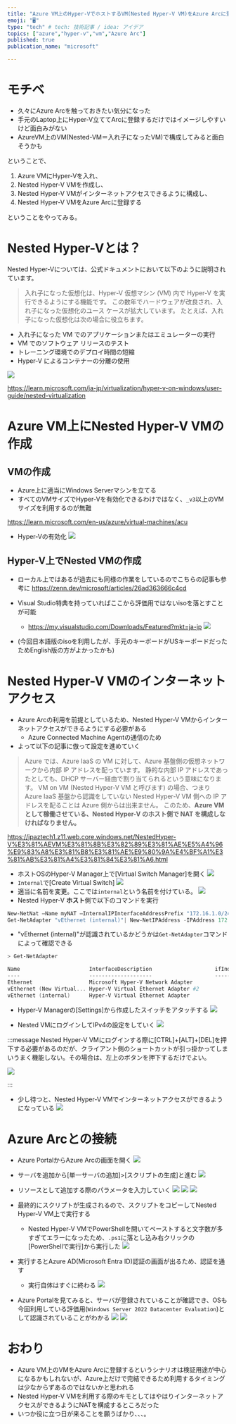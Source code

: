 ```yaml
---
title: "Azure VM上のHyper-VでホストするVM(Nested Hyper-V VM)をAzure Arcに登録してみる"
emoji: "🖥️"
type: "tech" # tech: 技術記事 / idea: アイデア
topics: ["azure","hyper-v","vm","Azure Arc"]
published: true
publication_name: "microsoft"

---
```

# モチベ
- 久々にAzure Arcを触っておきたい気分になった
- 手元のLaptop上にHyper-V立ててArcに登録するだけではイメージしやすいけど面白みがない
- AzureVM上のVM(Nested-VM＝入れ子になったVM)で構成してみると面白そうかも

ということで、

1. Azure VMにHyper-Vを入れ、
2. Nested Hyper-V VMを作成し、
3. Nested Hyper-V VMがインターネットアクセスできるように構成し、
4. Nested Hyper-V VMをAzure Arcに登録する

ということをやってみる。

# Nested Hyper-Vとは？
Nested Hyper-Vについては、公式ドキュメントにおいて以下のように説明されています。
> 入れ子になった仮想化は、Hyper-V 仮想マシン (VM) 内で Hyper-V を実行できるようにする機能です。 この数年でハードウェアが改良され、入れ子になった仮想化のユース ケースが拡大しています。 たとえば、入れ子になった仮想化は次の場合に役立ちます。
- 入れ子になった VM でのアプリケーションまたはエミュレーターの実行
- VM でのソフトウェア リリースのテスト
- トレーニング環境でのデプロイ時間の短縮
- Hyper-V によるコンテナーの分離の使用

![](/images/20230822-nestedvmarc/hvnesting.png)

https://learn.microsoft.com/ja-jp/virtualization/hyper-v-on-windows/user-guide/nested-virtualization

# Azure VM上にNested Hyper-V VMの作成
## VMの作成
- Azure上に適当にWindows Serverマシンを立てる
- すべてのVMサイズでHyper-Vを有効化できるわけではなく、`_v3`以上のVMサイズを利用するのが無難

https://learn.microsoft.com/en-us/azure/virtual-machines/acu

- Hyper-Vの有効化
![](/images/20230822-nestedvmarc/01.png)

## Hyper-V上でNested VMの作成
- ローカル上ではあるが過去にも同様の作業をしているのでこちらの記事も参考に
https://zenn.dev/microsoft/articles/26ad363666c4cd

- Visual Studio特典を持っていればここから評価用ではないisoを落とすことが可能
    - https://my.visualstudio.com/Downloads/Featured?mkt=ja-jp
![](/images/20230822-nestedvmarc/02.png)

- (今回日本語版のisoを利用したが、手元のキーボードがUSキーボードだったためEnglish版の方がよかったかも)

# Nested Hyper-V VMのインターネットアクセス
- Azure Arcの利用を前提としているため、Nested Hyper-V VMからインターネットアクセスができるようにする必要がある
    - Azure Connected Machine Agentの通信のため
- よって以下の記事に倣って設定を進めていく

> Azure では、Azure IaaS の VM に対して、Azure 基盤側の仮想ネットワークから内部 IP アドレスを配っています。
静的な内部 IP アドレスであったとしても、DHCP サーバー経由で割り当てられるという意味になります。
VM on VM (Nested Hyper-V VM と呼びます) の場合、つまり Azure IaaS 基盤から認識をしていない Nested Hyper-V VM 側への IP アドレスを配ることは Azure 側からは出来ません。
このため、**Azure VM として稼働させている、Nested Hyper-V のホスト側で NAT を構成しなければなりません。**

https://jpaztech1.z11.web.core.windows.net/NestedHyper-V%E3%81%AEVM%E3%81%8B%E3%82%89%E3%81%AE%E5%A4%96%E9%83%A8%E3%81%B8%E3%81%AE%E9%80%9A%E4%BF%A1%E3%81%AB%E3%81%A4%E3%81%84%E3%81%A6.html

- ホストOSのHyper-V Manager上で[Virtual Switch Manager]を開く
![](/images/20230822-nestedvmarc/03.png)
- `Internal`で[Create Virtual Switch]
![](/images/20230822-nestedvmarc/04.png)
- 適当に名前を変更。ここでは`internal`という名前を付けている。
![](/images/20230822-nestedvmarc/05.png)
- Nested Hyper-V **ホスト**側で以下のコマンドを実行
```powershell
New-NetNat –Name myNAT –InternalIPInterfaceAddressPrefix "172.16.1.0/24"
Get-NetAdapter "vEthernet (internal)"| New-NetIPAddress -IPAddress 172.16.1.1 -AddressFamily IPv4 -PrefixLength 24
```
- "vEthernet (internal)"が認識されているかどうかは`Get-NetAdapter`コマンドによって確認できる

```powershell
> Get-NetAdapter

Name                      InterfaceDescription                    ifIndex Status       MacAddress             LinkSpeed
----                      --------------------                    ------- ------       ----------             ---------
Ethernet                  Microsoft Hyper-V Network Adapter             5 Up           00-22-48-2D-AE-67        40 Gbps
vEthernet (New Virtual... Hyper-V Virtual Ethernet Adapter #2          18 Up           00-15-5D-00-04-02        10 Gbps
vEthernet (internal)      Hyper-V Virtual Ethernet Adapter             12 Up           00-15-5D-00-04-01        10 Gbps
```

- Hyper-V Managerの[Settings]から作成したスイッチをアタッチする
![](/images/20230822-nestedvmarc/06.png)

- Nested VMにログインしてIPv4の設定をしていく
![](/images/20230822-nestedvmarc/07.png)

:::message
Nested Hyper-V VMにログインする際に[CTRL]+[ALT]+[DEL]を押下する必要があるのだが、クライアント側のショートカットが引っ掛かってしまいうまく機能しない。その場合は、左上のボタンを押下するだけでよい。

![](/images/20230822-nestedvmarc/09.png)

:::

- 少し待つと、Nested Hyper-V VMでインターネットアクセスができるようになっている
![](/images/20230822-nestedvmarc/08.png)

# Azure Arcとの接続
- Azure PortalからAzure Arcの画面を開く
![](/images/20230822-nestedvmarc/10.png)

- サーバを追加から[単一サーバの追加]>[スクリプトの生成]と進む
![](/images/20230822-nestedvmarc/11.png)

- リソースとして追加する際のパラメータを入力していく
![](/images/20230822-nestedvmarc/12.png)
![](/images/20230822-nestedvmarc/13.png)
![](/images/20230822-nestedvmarc/14.png)

- 最終的にスクリプトが生成されるので、スクリプトをコピーしてNested Hyper-V VM上で実行する
    - Nested Hyper-V VMでPowerShellを開いてペーストすると文字数が多すぎてエラーになったため、`.ps1`に落とし込み右クリックの[PowerShellで実行]から実行した
![](/images/20230822-nestedvmarc/15.png)

- 実行するとAzure AD(Microsoft Entra ID)認証の画面が出るため、認証を通す
    - 実行自体はすぐに終わる
![](/images/20230822-nestedvmarc/16.png)

- Azure Portalを見てみると、サーバが登録されていることが確認でき、OSも今回利用している評価用(`Windows Server 2022 Datacenter Evaluation`)として認識されていることがわかる
![](/images/20230822-nestedvmarc/17.png)
![](/images/20230822-nestedvmarc/18.png)

# おわり
- Azure VM上のVMをAzure Arcに登録するというシナリオは検証用途が中心になるかもしれないが、Azure上だけで完結できるため利用するタイミングは少なからずあるのではないかと思われる
- Nested Hyper-V VMを利用する際のキモとしてはやはりインターネットアクセスができるようにNATを構成するところだった
- いつか役に立つ日が来ることを願うばかり、、、。



